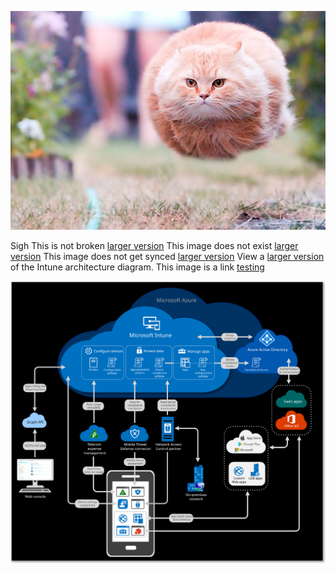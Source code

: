 ![example image](funny-perfectly-timed-cat-photo-50__605.jpg "An exemplary image")

Sigh
This is not broken [larger version](funny-perfectly-timed-cat-photo-50__605.jpg)
This image does not exist [larger version](intunearchitecture.png)
This image does not get synced [larger version](intunearchitecture.svg)
View a [larger version](./media/intunearchitecture.svg) of the Intune architecture diagram.
This image is a link [testing](./media/image.png)

![example image](./media/intunearchitecture.svg "An exemplary image")